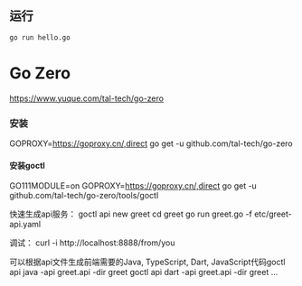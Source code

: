 
## 运行
    go run hello.go 

# Go Zero

https://www.yuque.com/tal-tech/go-zero

### 安装

GOPROXY=https://goproxy.cn/,direct go get -u github.com/tal-tech/go-zero

#### 安装goctl
GO111MODULE=on GOPROXY=https://goproxy.cn/,direct go get -u github.com/tal-tech/go-zero/tools/goctl

快速生成api服务：
   goctl api new greet
   cd greet
   go run greet.go -f etc/greet-api.yaml

调试：
   curl -i http://localhost:8888/from/you



可以根据api文件生成前端需要的Java, TypeScript, Dart, JavaScript代码goctl api java -api greet.api -dir greet
goctl api dart -api greet.api -dir greet
...
